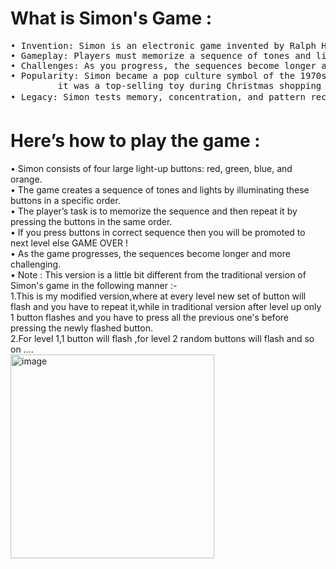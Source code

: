 # What is Simon's Game :
<pre>
&bull; Invention: Simon is an electronic game invented by Ralph H. Baer and Howard J. Morrison in 1978.
&bull; Gameplay: Players must memorize a sequence of tones and lights displayed on four large buttons.Repeat the sequence correctly to advance.
&bull; Challenges: As you progress, the sequences become longer and more complex.
&bull; Popularity: Simon became a pop culture symbol of the 1970s and 1980s.Launched at Studio 54,
         it was a top-selling toy during Christmas shopping seasons.
&bull; Legacy: Simon tests memory, concentration, and pattern recognition skills, captivating generations of players. 🎮✨
</pre>
# Here’s how to play the game :
&bull; Simon consists of four large light-up buttons: red, green, blue, and orange.<br>
&bull; The game creates a sequence of tones and lights by illuminating these buttons in a specific order.<br>
&bull; The player’s task is to memorize the sequence and then repeat it by pressing the buttons in the same order.<br>
&bull; If you press buttons in correct sequence then you will be promoted to next level else GAME OVER !<br>
&bull; As the game progresses, the sequences become longer and more challenging.<br>
&bull; Note : This version is a little bit different from the traditional version of Simon's game in the following manner :-<br>
  1.This is my modified version,where at every level new set of button will flash and you have to repeat it,while in traditional version after level up only 1 button flashes
    and you have to press all the previous one's before pressing the newly flashed button.<br>
  2.For level 1,1 button will flash ,for level 2 random buttons will flash and so on ....<br>
<img width="326" style="margin:auto" alt="image" src="https://github.com/SatyamR196/Simons-Game/assets/157214562/4ece69ce-566b-49e3-a1de-4be0047675f7">
